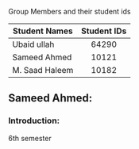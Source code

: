 Group Members and their student ids

| Student Names        | Student IDs   | 
| -------------------- |:-------------:|
| Ubaid ullah          | 64290         | 
| Sameed Ahmed         | 10121         |   
| M. Saad Haleem       | 10182         |    

## Sameed Ahmed:
### Introduction:
6th semester 



